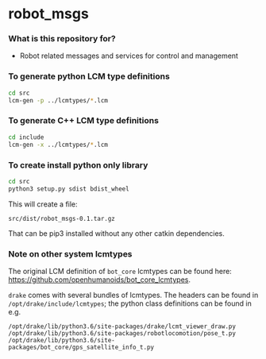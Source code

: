 # robot_msgs #

### What is this repository for? ###
* Robot related messages and services for control and management

### To generate python LCM type definitions

```bash
cd src
lcm-gen -p ../lcmtypes/*.lcm
```

### To generate C++ LCM type definitions


```bash
cd include
lcm-gen -x ../lcmtypes/*.lcm
```

### To create install python only library
```bash
cd src
python3 setup.py sdist bdist_wheel
```
This will create a file:

 ```src/dist/robot_msgs-0.1.tar.gz```

That can be pip3 installed without any other catkin dependencies.

### Note on other system lcmtypes

The original LCM definition of `bot_core` lcmtypes can be found here: https://github.com/openhumanoids/bot_core_lcmtypes.

`drake` comes with several bundles of lcmtypes. The headers can be found in `/opt/drake/include/lcmtypes`; the python class definitions can be found in e.g.
```
/opt/drake/lib/python3.6/site-packages/drake/lcmt_viewer_draw.py
/opt/drake/lib/python3.6/site-packages/robotlocomotion/pose_t.py
/opt/drake/lib/python3.6/site-packages/bot_core/gps_satellite_info_t.py
```
